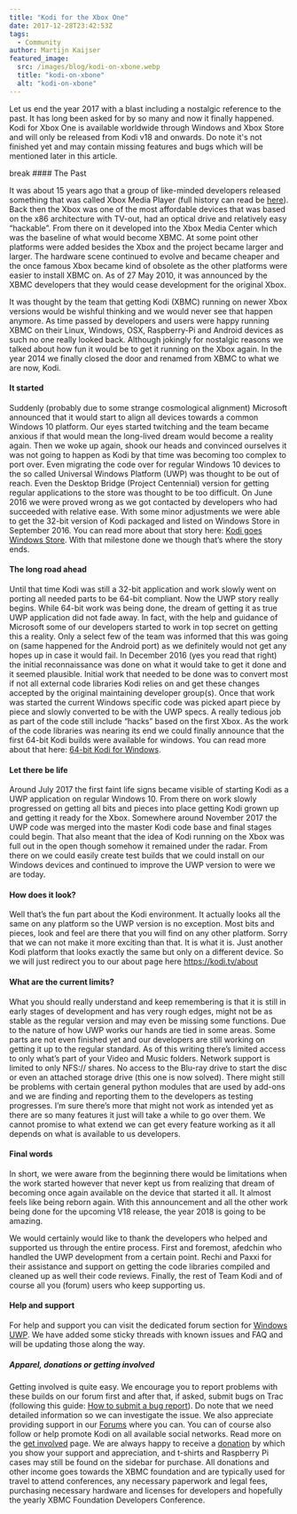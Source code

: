 ```yaml
---
title: "Kodi for the Xbox One"
date: 2017-12-28T23:42:53Z
tags:
  - Community
author: Martijn Kaijser
featured_image:
  src: /images/blog/kodi-on-xbone.webp
  title: "kodi-on-xbone"
  alt: "kodi-on-xbone"
---
```


Let us end the year 2017 with a blast including a nostalgic reference to the past. It has long been asked for by so many and now it finally happened. Kodi for Xbox One is available worldwide through Windows and Xbox Store and will only be released from Kodi v18 and onwards. Do note it's not finished yet and may contain missing features and bugs which will be mentioned later in this article.

break #### The Past

It was about 15 years ago that a group of like-minded developers released something that was called Xbox Media Player (full history can read be [here](https://en.wikipedia.org/wiki/Xbox_Media_Player)). Back then the Xbox was one of the most affordable devices that was based on the x86 architecture with TV-out, had an optical drive and relatively easy “hackable”. From there on it developed into the Xbox Media Center which was the baseline of what would become XBMC. At some point other platforms were added besides the Xbox and the project became larger and larger. The hardware scene continued to evolve and became cheaper and the once famous Xbox became kind of obsolete as the other platforms were easier to install XBMC on. As of 27 May 2010, it was announced by the XBMC developers that they would cease development for the original Xbox.

It was thought by the team that getting Kodi (XBMC) running on newer Xbox versions would be wishful thinking and we would never see that happen anymore. As time passed by developers and users were happy running XBMC on their Linux, Windows, OSX, Raspberry-Pi and Android devices as such no one really looked back. Although jokingly for nostalgic reasons we talked about how fun it would be to get it running on the Xbox again. In the year 2014 we finally closed the door and renamed from XBMC to what we are now, Kodi.

#### It started

Suddenly (probably due to some strange cosmological alignment) Microsoft announced that it would start to align all devices towards a common Windows 10 platform. Our eyes started twitching and the team became anxious if that would mean the long-lived dream would become a reality again. Then we woke up again, shook our heads and convinced ourselves it was not going to happen as Kodi by that time was becoming too complex to port over. Even migrating the code over for regular Windows 10 devices to the so called Universal Windows Platform (UWP) was thought to be out of reach. Even the Desktop Bridge (Project Centennial) version for getting regular applications to the store was thought to be too difficult. On June 2016 we were proved wrong as we got contacted by developers who had succeeded with relative ease. With some minor adjustments we were able to get the 32-bit version of Kodi packaged and listed on Windows Store in September 2016. You can read more about that story here: [Kodi goes Windows Store](https://kodi.tv/article/kodi-goes-windows-store). With that milestone done we though that’s where the story ends.

#### The long road ahead

Until that time Kodi was still a 32-bit application and work slowly went on porting all needed parts to be 64-bit compliant. Now the UWP story really begins. While 64-bit work was being done, the dream of getting it as true UWP application did not fade away. In fact, with the help and guidance of Microsoft some of our developers started to work in top secret on getting this a reality. Only a select few of the team was informed that this was going on (same happened for the Android port) as we definitely would not get any hopes up in case it would fail. In December 2016 (yes you read that right) the initial reconnaissance was done on what it would take to get it done and it seemed plausible. Initial work that needed to be done was to convert most if not all external code libraries Kodi relies on and get these changes accepted by the original maintaining developer group(s). Once that work was started the current Windows specific code was picked apart piece by piece and slowly converted to be with the UWP specs. A really tedious job as part of the code still include “hacks” based on the first Xbox. As the work of the code libraries was nearing its end we could finally announce that the first 64-bit Kodi builds were available for windows. You can read more about that here: [64-bit Kodi for Windows](https://kodi.tv/article/kodi-v18-windows-64-bit-here).

#### Let there be life

Around July 2017 the first faint life signs became visible of starting Kodi as a UWP application on regular Windows 10. From there on work slowly progressed on getting all bits and pieces into place getting Kodi grown up and getting it ready for the Xbox. Somewhere around November 2017 the UWP code was merged into the master Kodi code base and final stages could begin. That also meant that the idea of Kodi running on the Xbox was full out in the open though somehow it remained under the radar. From there on we could easily create test builds that we could install on our Windows devices and continued to improve the UWP version to were we are today.

#### How does it look?

Well that’s the fun part about the Kodi environment. It actually looks all the same on any platform so the UWP version is no exception. Most bits and pieces, look and feel are there that you will find on any other platform. Sorry that we can not make it more exciting than that. It is what it is. Just another Kodi platform that looks exactly the same but only on a different device. So we will just redirect you to our about page here <https://kodi.tv/about>

#### What are the current limits?

What you should really understand and keep remembering is that it is still in early stages of development and has very rough edges, might not be as stable as the regular version and may even be missing some functions. Due to the nature of how UWP works our hands are tied in some areas. Some parts are not even finished yet and our developers are still working on getting it up to the regular standard. As of this writing there’s limited access to only what’s part of your Video and Music folders. Network support is limited to only NFS:// shares. No access to the Blu-ray drive to start the disc or even an attached storage drive (this one is now solved). There might still be problems with certain general python modules that are used by add-ons and we are finding and reporting them to the developers as testing progresses. I’m sure there’s more that might not work as intended yet as there are so many features it just will take a while to go over them. We cannot promise to what extend we can get every feature working as it all depends on what is available to us developers.

#### Final words

In short, we were aware from the beginning there would be limitations when the work started however that never kept us from realizing that dream of becoming once again available on the device that started it all. It almost feels like being reborn again. With this announcement and all the other work being done for the upcoming V18 release, the year 2018 is going to be amazing.

We would certainly would like to thank the developers who helped and supported us through the entire process. First and foremost, afedchin who handled the UWP development from a certain point. Rechi and Paxxi for their assistance and support on getting the code libraries compiled and cleaned up as well their code reviews. Finally, the rest of Team Kodi and of course all you (forum) users who keep supporting us.

#### Help and support

For help and support you can visit the dedicated forum section for [Windows UWP](https://forum.kodi.tv/forumdisplay.php?fid=282). We have added some sticky threads with known issues and FAQ and will be updating those along the way.

##### Apparel, donations or getting involved

Getting involved is quite easy. We encourage you to report problems with these builds on our forum first and after that, if asked, submit bugs on Trac (following this guide: [How to submit a bug report](https://kodi.wiki/view/HOW-TO:Submit_a_bug_report)). Do note that we need detailed information so we can investigate the issue. We also appreciate providing support in our [Forums](https://forum.kodi.tv/ "Kodi Forums") where you can. You can of course also follow or help promote Kodi on all available social networks. Read more on the [get involved](https://kodi.tv/get-involved) page. We are always happy to receive a [donation](https://kodi.tv/contribute/donate "Donate") by which you show your support and appreciation, and t-shirts and Raspberry Pi cases may still be found on the sidebar for purchase. All donations and other income goes towards the XBMC foundation and are typically used for travel to attend conferences, any necessary paperwork and legal fees, purchasing necessary hardware and licenses for developers and hopefully the yearly XBMC Foundation Developers Conference.
